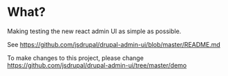 # What?

Making testing the new react admin UI as simple as possible.

See https://github.com/jsdrupal/drupal-admin-ui/blob/master/README.md

To make changes to this project, please change https://github.com/jsdrupal/drupal-admin-ui/tree/master/demo
